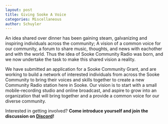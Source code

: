 ```yaml
---
layout: post
title: Giving Sooke A Voice
categories: Miscellaneous
author: Schuyler
---
```


An idea shared over dinner has been gaining steam, galvanizing and inspiring individuals across the community; A vision of a common voice for our community, a forum to share music, thoughts, and news with eachother and with the world. Thus the idea of Sooke Community Radio was born, and we now undertake the task to make this shared vision a reality. 


We have submitted an application for a Sooke Community Grant, and are working to build a network of interested individuals from across the Sooke Community to bring their voices and skills together to create a new Community Radio station here in Sooke. Our vision is to start with a small mobile-recording studio and online broadcast, and aspire to grow into an organization that will bring together and a provide a common voice for our diverse community.


Interested in getting involved? **Come introduce yourself and join the discussion on [Discord](https://discord.gg/DvuMjBME)!**